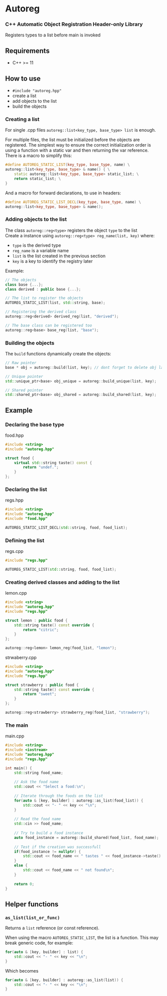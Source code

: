 # Autoreg
### C++ Automatic Object Registration Header-only Library

Registers types to a list before main is invoked

## Requirements
- C++ >= 11

## How to use
- `#include "autoreg.hpp"`
- create a list
- add objects to the list
- build the objects

### Creating a list
For single .cpp files `autoreg::list<key_type, base_type> list` is enough.

For multiple files, the list must be initialized before the objects are registered.
The simplest way to ensure the correct initialization order is using a function with a static var and then returning the var reference. There is a macro to simplify this:
```cpp
#define AUTOREG_STATIC_LIST(key_type, base_type, name) \
autoreg::list<key_type, base_type> & name() { \
    static autoreg::list<key_type, base_type> static_list; \
    return static_list; \
}
```
And a macro for forward declarations, to use in headers:
```cpp
#define AUTOREG_STATIC_LIST_DECL(key_type, base_type, name) \
autoreg::list<key_type, base_type> & name();
```

### Adding objects to the list
The class `autoreg::reg<type>` registers the object `type` to the list\
Create a instance using `autoreg::reg<type> reg_name(list, key)` where:
- `type` is the derived type
- `reg_name` is a variable name
- `list` is the list created in the previous section
- `key` is a key to identify the registry later

Example:
```cpp
// The objects
class base {...};
class derived : public base {...};

// The list to register the objects
AUTOREG_STATIC_LIST(list, std::string, base);

// Registering the derived class
autoreg::reg<derived> derived_reg(list, "derived");

// The base class can be registered too
autoreg::reg<base> base_reg(list, "base");
```

### Building the objects
The `build` functions dynamically create the objects:
```cpp
// Raw pointer
base * obj = autoreg::build(list, key); // dont forget to delete obj later

// Unique pointer
std::unique_ptr<base> obj_unique = autoreg::build_unique(list, key);

// Shared pointer
std::shared_ptr<base> obj_shared = autoreg::build_shared(list, key);
```

## Example
### Declaring the base type
food.hpp
```cpp
#include <string>
#include "autoreg.hpp"

struct food {
    virtual std::string taste() const {
        return "undef.";
    }
};
```

### Declaring the list
regs.hpp
```cpp
#include <string>
#include "autoreg.hpp"
#include "food.hpp"

AUTOREG_STATIC_LIST_DECL(std::string, food, food_list);
```

### Defining the list
regs.cpp
```cpp
#include "regs.hpp"

AUTOREG_STATIC_LIST(std::string, food, food_list);
```

### Creating derived classes and adding to the list
lemon.cpp
```cpp
#include <string>
#include "autoreg.hpp"
#include "regs.hpp"

struct lemon : public food {
    std::string taste() const override {
        return "citric";
    }
};

autoreg::reg<lemon> lemon_reg(food_list, "lemon");
```

strwaberry.cpp
```cpp
#include <string>
#include "autoreg.hpp"
#include "regs.hpp"

struct strawberry : public food {
    std::string taste() const override {
        return "sweet";
    }
};

autoreg::reg<strawberry> strawberry_reg(food_list, "strawberry");
```

### The main
main.cpp
```cpp
#include <string>
#include <iostream>
#include "autoreg.hpp"
#include "regs.hpp"

int main() {
    std::string food_name;
    
    // Ask the food name
    std::cout << "Select a food:\n";
    
    // Iterate through the foods on the list
    for(auto & [key, builder] : autoreg::as_list(food_list)) {
        std::cout << "- " << key << "\n";
    }
    
    // Read the food name
    std::cin >> food_name;
    
    // Try to build a food instance
    auto food_instance = autoreg::build_shared(food_list, food_name);
    
    // Test if the creation was successfull
    if(food_instance != nullptr) {
        std::cout << food_name << " tastes " << food_instance->taste() << "\n";
    }
    else {
        std::cout << food_name << " not found\n";
    }
    
    return 0;
}

```

## Helper functions
### `as_list(list_or_func)`
Returns a `list` reference (or const reference).

When using the macro `AUTOREG_STATIC_LIST`, the list is a function. This may break generic code, for example:
```cpp
for(auto & [key, builder] : list) {
    std::cout << "- " << key << "\n";
}
```
Which becomes
```cpp
for(auto & [key, builder] : autoreg::as_list(list)) {
    std::cout << "- " << key << "\n";
}
```
